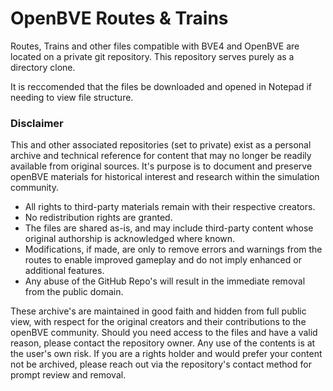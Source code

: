 # OpenBVE Routes & Trains

Routes, Trains and other files compatible with BVE4 and OpenBVE are located on a private git repository. This repository serves purely as a directory clone.

It is reccomended that the files be downloaded and opened in Notepad if needing to view file structure.

### Disclaimer
This and other associated repositories (set to private) exist as a personal archive and technical reference for content that may no longer be readily available from original sources. It's purpose is to document and preserve openBVE materials for historical interest and research within the simulation community.

- All rights to third-party materials remain with their respective creators.
- No redistribution rights are granted.
- The files are shared as-is, and may include third-party content whose original authorship is acknowledged where known.
- Modifications, if made, are only to remove errors and warnings from the routes to enable improved gameplay and do not imply enhanced or additional features.
- Any abuse of the GitHub Repo's will result in the immediate removal from the public domain.

These archive's are maintained in good faith and hidden from full public view, with respect for the original creators and their contributions to the openBVE community. Should you need access to the files and have a valid reason, please contact the repository owner. Any use of the contents is at the user's own risk. If you are a rights holder and would prefer your content not be archived, please reach out via the repository's contact method for prompt review and removal.
